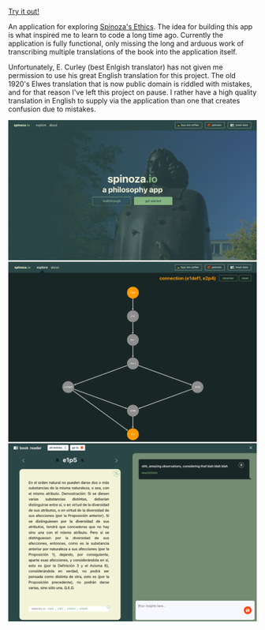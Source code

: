 [Try it out!](https://spinoza.io/)

An application for exploring [Spinoza's Ethics](https://en.wikipedia.org/wiki/Spinoza%27s_Ethics). The idea for building this app is what inspired me to learn to code a long time ago. Currently the application is fully functional, only missing the long and arduous work of transcribing multiple translations of the book into the application itself.

Unfortunately, E. Curley (best Enlgish translator) has not given me permission to use his great English translation for this project. The old 1920's Elwes translation that is now public domain is riddled with mistakes, and for that reason I've left this project on pause. I rather have a high quality translation in English to supply via the application than one that creates confusion due to mistakes.

![landing](./src/assets/sample-landing.png)
![graph](./src/assets/sample-graph.png)
![reader](./src/assets/sample-reader.png)
